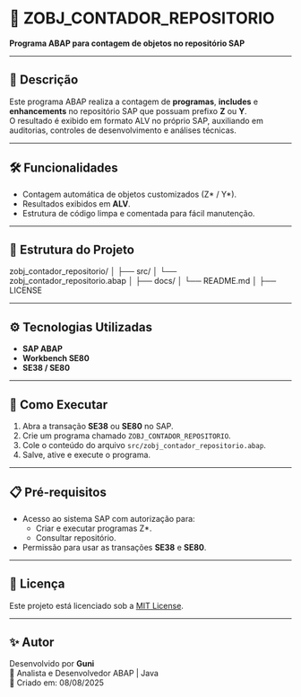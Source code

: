 # 📄 ZOBJ_CONTADOR_REPOSITORIO

**Programa ABAP para contagem de objetos no repositório SAP**

---

## 📌 Descrição

Este programa ABAP realiza a contagem de **programas**, **includes** e **enhancements** no repositório SAP que possuam prefixo **Z** ou **Y**.  
O resultado é exibido em formato ALV no próprio SAP, auxiliando em auditorias, controles de desenvolvimento e análises técnicas.

---

## 🛠 Funcionalidades

- Contagem automática de objetos customizados (Z* / Y*).
- Resultados exibidos em **ALV**.
- Estrutura de código limpa e comentada para fácil manutenção.

---

## 📂 Estrutura do Projeto

zobj_contador_repositorio/
│
├── src/
│ └── zobj_contador_repositorio.abap
│
├── docs/
│ └── README.md
│
├── LICENSE


---

## ⚙️ Tecnologias Utilizadas

- **SAP ABAP**
- **Workbench SE80**
- **SE38 / SE80**

---

## 🚀 Como Executar

1. Abra a transação **SE38** ou **SE80** no SAP.
2. Crie um programa chamado `ZOBJ_CONTADOR_REPOSITORIO`.
3. Cole o conteúdo do arquivo `src/zobj_contador_repositorio.abap`.
4. Salve, ative e execute o programa.

---

## 📋 Pré-requisitos

- Acesso ao sistema SAP com autorização para:
  - Criar e executar programas Z*.
  - Consultar repositório.
- Permissão para usar as transações **SE38** e **SE80**.

---

## 📜 Licença

Este projeto está licenciado sob a [MIT License](../LICENSE).

---

## ✨ Autor

Desenvolvido por **Guni**  
💼 Analista e Desenvolvedor ABAP | Java  
📅 Criado em: 08/08/2025

